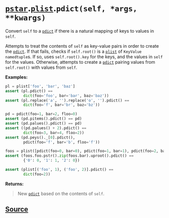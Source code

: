 # [`pstar`](./pstar.md).[`plist`](./pstar_plist.md).`pdict(self, *args, **kwargs)`

Convert `self` to a [`pdict`](./pstar_pdict.md) if there is a natural mapping of keys to values in `self`.

Attempts to treat the contents of `self` as key-value pairs in order to create the [`pdict`](./pstar_pdict.md).
If that fails, checks if `self.root()` is a [`plist`](./pstar_plist.md) of `KeyValue` `namedtuple`s. If so, uses
`self.root().key` for the keys, and the values in `self` for the values. Otherwise,
attempts to create a [`pdict`](./pstar_pdict.md) pairing values from `self.root()` with values from `self`.

**Examples:**
```python
pl = plist['foo', 'bar', 'baz']
assert (pl.pdict() ==
        dict(foo='foo', bar='bar', baz='baz'))
assert (pl.replace('a', '').replace('o', '').pdict() ==
        dict(foo='f', bar='br', baz='bz'))

pd = pdict(foo=1, bar=2, floo=0)
assert (pd.pitems().pdict() == pd)
assert (pd.palues().pdict() == pd)
assert ((pd.palues() + 2).pdict() ==
        dict(foo=3, bar=4, floo=2))
assert (pd.peys()._[0].pdict(),
        pdict(foo='f', bar='b', floo='f'))

foos = plist([pdict(foo=0, bar=0), pdict(foo=1, bar=1), pdict(foo=2, bar=0)])
assert (foos.foo.pstr().zip(foos.bar).uproot().pdict() ==
        {'0': 0, '1': 1, '2': 0})

assert (plist[('foo', 1), ('foo', 2)].pdict() ==
        dict(foo=2))
```

**Returns:**

>    New [`pdict`](./pstar_pdict.md) based on the contents of `self`.



## [Source](../pstar/pstar.py#L3047-L3089)